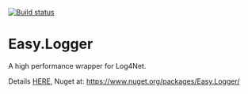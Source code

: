 [![Build status](https://ci.appveyor.com/api/projects/status/k6ng7qdsd30c3nep?svg=true)](https://ci.appveyor.com/project/NimaAra/easy-logger)

# Easy.Logger
A high performance wrapper for Log4Net.

Details [HERE](http://www.nimaara.com/2016/01/01/high-performance-logging-log4net/),
Nuget at: https://www.nuget.org/packages/Easy.Logger/
